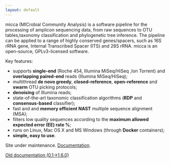 ```yaml
---
layout: default
---
```


micca (MICrobial Community Analysis) is a software pipeline for the processing
of amplicon sequencing data, from raw sequences to OTU tables,taxonomy
classification and phylogenetic tree inference. The pipeline can be applied to a
range of highly conserved genes/spacers, such as 16S rRNA gene, Internal
Transcribed Spacer (ITS) and 28S rRNA. micca is an open-source, GPLv3-licensed
software.

Key features:

* supports **single-end** (Roche 454, Illumina MiSeq/HiSeq ,Ion Torrent) and
  **overlapping paired-end** reads (Illumina MiSeq/HiSeq);
* multithread **de novo greedy**, **closed-reference**, **open-reference** and 
  **swarm** OTU picking protocols; 
* **denoising** of Illumina reads;
* state-of-the-art taxonomic classification algorithms (**RDP** and
  **consensus-based** classifier);
* fast and and **memory efficient NAST** multiple sequence alignment (MSA); 
* filters low quality sequences according to the **maximum allowed expected
  error (EE) rate %**;
* runs on Linux, Mac OS X and MS Windows (through **Docker** containers);
* **simple, easy to use**.


Site under maintenance. [Documentation](http://micca.readthedocs.io).

[Old documentation (0.1->1.6.0)](ftp://ftp.fmach.it/metagenomics/micca/olddocs/index.html)